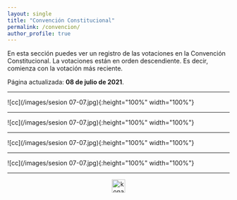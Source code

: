 ```yaml
---
layout: single
title: "Convención Constitucional"
permalink: /convencion/
author_profile: true
---
```


En esta sección puedes ver un registro de las votaciones en la Convención Constitucional. La votaciones están en orden descendiente. Es decir, comienza con la votación más reciente.

Página actualizada: **08 de julio de 2021**.

---

![cc](/images/sesion 07-07.jpg){:height="100%" width="100%"}

---

![cc](/images/sesion 07-07.jpg){:height="100%" width="100%"}

---

![cc](/images/sesion 07-07.jpg){:height="100%" width="100%"}

---

![cc](/images/sesion 07-07.jpg){:height="100%" width="100%"}



---
<!-- NES -->
<style>
.aligncenter {
    text-align: center;
}
</style>
<p class="aligncenter">
    <img src="/images/nes.png" width="30" height="30" alt="konami" />
</p>

<!-- Favicon -->
<link rel="apple-touch-icon" sizes="180x180" href="/apple-touch-icon.png">
<link rel="icon" type="image/png" sizes="32x32" href="/favicon-32x32.png">
<link rel="icon" type="image/png" sizes="16x16" href="/favicon-16x16.png">
<link rel="manifest" href="/site.webmanifest">
<link rel="mask-icon" href="/safari-pinned-tab.svg" color="#5bbad5">
<meta name="msapplication-TileColor" content="#b91d47">
<meta name="theme-color" content="#ffffff">
